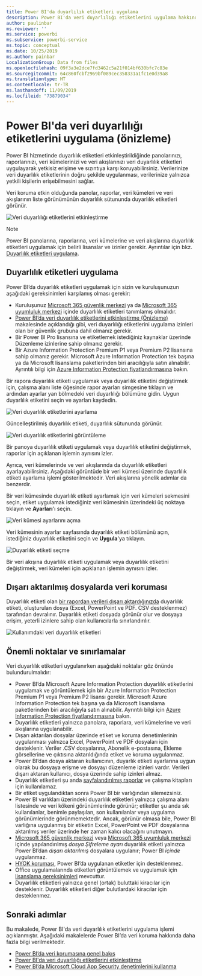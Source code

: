 ```yaml
---
title: Power BI'da duyarlılık etiketleri uygulama
description: Power BI'da veri duyarlılığı etiketlerini uygulama hakkında bilgi edinin
author: paulinbar
ms.reviewer: ''
ms.service: powerbi
ms.subservice: powerbi-service
ms.topic: conceptual
ms.date: 10/25/2019
ms.author: painbar
LocalizationGroup: Data from files
ms.openlocfilehash: 09f3a3e2dce7fd3462c5a21f014bf630bfc7c83e
ms.sourcegitcommit: 64c860fcbf2969bf089cec358331a1fc1e0d39a8
ms.translationtype: HT
ms.contentlocale: tr-TR
ms.lasthandoff: 11/09/2019
ms.locfileid: "73879034"
---
```

# <a name="apply-data-sensitivity-labels-in-power-bi-preview"></a>Power BI'da veri duyarlılığı etiketlerini uygulama (önizleme)

Power BI hizmetinde duyarlılık etiketleri etkinleştirildiğinde panolarınızı, raporlarınızı, veri kümelerinizi ve veri akışlarınızı veri duyarlılık etiketleri uygulayarak yetkisiz erişime ve sızıntıya karşı koruyabilirsiniz. Verilerinize veri duyarlılık etiketlerinin doğru şekilde uygulanması, verilerinize yalnızca yetkili kişilerin erişebilmesini sağlar.

Veri koruma etkin olduğunda panolar, raporlar, veri kümeleri ve veri akışlarının liste görünümünün duyarlılık sütununda duyarlılık etiketleri görünür.

![Veri duyarlılığı etiketlerini etkinleştirme](media/service-security-apply-data-sensitivity-labels/apply-data-sensitivity-labels-01.png)

> [!NOTE]
> Power BI panolarına, raporlarına, veri kümelerine ve veri akışlarına duyarlılık etiketleri uygulamak için belirli lisanslar ve izinler gerekir. Ayrıntılar için bkz. [Duyarlılık etiketleri uygulama](#applying-sensitivity-labels).

## <a name="applying-sensitivity-labels"></a>Duyarlılık etiketleri uygulama

Power BI’da duyarlılık etiketleri uygulamak için sizin ve kuruluşunuzun aşağıdaki gereksinimleri karşılamış olması gerekir:

* Kuruluşunuz [Microsoft 365 güvenlik merkezi](https://security.microsoft.com/) ya da [Microsoft 365 uyumluluk merkezi](https://compliance.microsoft.com/) içinde duyarlılık etiketleri tanımlamış olmalıdır.
* [Power BI’da veri duyarlılık etiketlerini etkinleştirme (Önizleme)](../admin/service-security-enable-data-sensitivity-labels.md#enable-data-sensitivity-labels) makalesinde açıklandığı gibi, veri duyarlılığı etiketlerini uygulama izinleri olan bir güvenlik grubuna dahil olmanız gerekir.
* Bir Power BI Pro lisansına ve etiketlemek istediğiniz kaynaklar üzerinde Düzenleme izinlerine sahip olmanız gerekir. 
* Bir Azure Information Protection Premium P1 veya Premium P2 lisansına sahip olmanız gerekir. Microsoft Azure Information Protection tek başına ya da Microsoft lisanslama paketlerinden biri aracılığıyla satın alınabilir. Ayrıntılı bilgi için [Azure Information Protection fiyatlandırmasına](https://azure.microsoft.com/pricing/details/information-protection/) bakın.

Bir rapora duyarlılık etiketi uygulamak veya duyarlılık etiketini değiştirmek için, çalışma alanı liste öğesinde rapor ayarları simgesine tıklayın ve ardından ayarlar yan bölmedeki veri duyarlılığı bölümüne gidin. Uygun duyarlılık etiketini seçin ve ayarları kaydedin.

![Veri duyarlılık etiketlerini ayarlama](media/service-security-apply-data-sensitivity-labels/apply-data-sensitivity-labels-02.png)

Güncelleştirilmiş duyarlılık etiketi, duyarlılık sütununda görünür. 

![Veri duyarlılık etiketlerini görüntüleme](media/service-security-apply-data-sensitivity-labels/apply-data-sensitivity-labels-03.png)

Bir panoya duyarlılık etiketi uygulamak veya duyarlılık etiketini değiştirmek, raporlar için açıklanan işlemin aynısını izler. 

Ayrıca, veri kümelerinde ve veri akışlarında da duyarlılık etiketleri ayarlayabilirsiniz. Aşağıdaki görüntüde bir veri kümesi üzerinde duyarlılık etiketi ayarlama işlemi gösterilmektedir. Veri akışlarına yönelik adımlar da benzerdir.

Bir veri kümesinde duyarlılık etiketi ayarlamak için veri kümeleri sekmesini seçin, etiket uygulamak istediğiniz veri kümesinin üzerindeki üç noktaya tıklayın ve **Ayarları**'ı seçin.

![Veri kümesi ayarlarını açma](media/service-security-apply-data-sensitivity-labels/apply-data-sensitivity-labels-05.png)

Veri kümesinin ayarlar sayfasında duyarlılık etiketi bölümünü açın, istediğiniz duyarlılık etiketini seçin ve **Uygula**'ya tıklayın.

![Duyarlılık etiketi seçme](media/service-security-apply-data-sensitivity-labels/apply-data-sensitivity-labels-06.png)

Bir veri akışına duyarlılık etiketi uygulamak veya duyarlılık etiketini değiştirmek, veri kümeleri için açıklanan işlemin aynısını izler.

## <a name="data-protection-in-exported-files"></a>Dışarı aktarılmış dosyalarda veri koruması

Duyarlılık etiketi olan [bir rapordan verileri dışarı aktardığınızda](https://docs.microsoft.com/power-bi/consumer/end-user-export) duyarlılık etiketi, oluşturulan dosya (Excel, PowerPoint ve PDF. CSV desteklenmez) tarafından devralınır. Duyarlılık etiketi dosyada görünür olur ve dosyaya erişim, yeterli izinlere sahip olan kullanıcılarla sınırlandırılır.

![Kullanımdaki veri duyarlılık etiketleri](media/service-security-apply-data-sensitivity-labels/apply-data-sensitivity-labels-04b.png)

## <a name="considerations-and-limitations"></a>Önemli noktalar ve sınırlamalar

Veri duyarlılık etiketleri uygulanırken aşağıdaki noktalar göz önünde bulundurulmalıdır:

* Power BI’da Microsoft Azure Information Protection duyarlılık etiketlerini uygulamak ve görüntülemek için bir Azure Information Protection Premium P1 veya Premium P2 lisansı gerekir. Microsoft Azure Information Protection tek başına ya da Microsoft lisanslama paketlerinden biri aracılığıyla satın alınabilir. Ayrıntılı bilgi için [Azure Information Protection fiyatlandırmasına](https://azure.microsoft.com/pricing/details/information-protection/) bakın.
* Duyarlılık etiketleri yalnızca panolara, raporlara, veri kümelerine ve veri akışlarına uygulanabilir.
* Dışarı aktarılan dosyalar üzerinde etiket ve koruma denetimlerinin uygulanması yalnızca Excel, PowerPoint ve PDF dosyaları için desteklenir. Veriler .CSV dosyalarına, Abonelik e-postasına, Ekleme görsellerine ve çıktısına aktarıldığında etiket ve koruma uygulanmaz.
* Power BI’dan dosya aktaran kullanıcının, duyarlık etiketi ayarlarına uygun olarak bu dosyaya erişme ve dosyayı düzenleme izinleri vardır. Verileri dışarı aktaran kullanıcı, dosya üzerinde sahip izinleri almaz. 
* Duyarlılık etiketleri şu anda [sayfalandırılmış raporlar]( https://docs.microsoft.com/power-bi/paginated-reports-report-builder-power-bi) ve çalışma kitapları için kullanılamaz. 
* Bir etiket uygulandıktan sonra Power BI bir varlığından silemezsiniz.
* Power BI varlıkları üzerindeki duyarlılık etiketleri yalnızca çalışma alanı listesinde ve veri kökeni görünümlerinde görünür; etiketler şu anda sık kullanılanlar, benimle paylaşılan, son kullanılanlar veya uygulama görünümlerinde görünmemektedir. Ancak, görünür olmasa bile, Power BI varlığına uygulanmış bir etiketin Excel, PowerPoint ve PDF dosyalarına aktarılmış veriler üzerinde her zaman kalıcı olacağını unutmayın.
* [Microsoft 365 güvenlik merkezi](https://security.microsoft.com/) veya [Microsoft 365 uyumluluk merkezi](https://compliance.microsoft.com/) içinde yapılandırılmış *dosya Şifreleme ayarı* duyarlılık etiketi yalnızca Power BI’dan *dışarı aktarılmış* dosyalara uygulanır; Power BI *içinde* uygulanmaz.
* [HYOK koruması](https://docs.microsoft.com/azure/information-protection/configure-adrms-restrictions), Power BI’da uygulanan etiketler için desteklenmez.
* Office uygulamalarında etiketleri görüntülemek ve uygulamak için [lisanslama gereksinimleri](https://docs.microsoft.com/microsoft-365/compliance/sensitivity-labels-office-apps#subscription-and-licensing-requirements-for-sensitivity-labels) mevcuttur.
* Duyarlılık etiketleri yalnızca genel (ortak) buluttaki kiracılar için desteklenir. Duyarlılık etiketleri diğer bulutlardaki kiracılar için desteklenmez.

## <a name="next-steps"></a>Sonraki adımlar

Bu makalede, Power BI'da veri duyarlılık etiketlerini uygulama işlemi açıklanmıştır. Aşağıdaki makalelerde Power BI’da veri koruma hakkında daha fazla bilgi verilmektedir. 

* [Power BI’da veri korumasına genel bakış](../admin/service-security-data-protection-overview.md)
* [Power BI'da veri duyarlılığı etiketlerini etkinleştirme](../admin/service-security-enable-data-sensitivity-labels.md)
* [Power BI’da Microsoft Cloud App Security denetimlerini kullanma](../admin/service-security-using-microsoft-cloud-app-security-controls.md)
